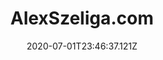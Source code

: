 ---
title: AlexSzeliga.com
date: "2020-07-01T23:46:37.121Z"
description: My most recent accomplishment was this blog. It's made with Gatsby.
---